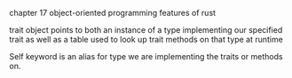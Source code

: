 chapter 17 object-oriented programming features of rust

trait object
points to both an instance of a type implementing our specified trait as well as
a table used to look up trait methods on that type at runtime

Self keyword is an alias for type we are implementing the traits or methods on.
